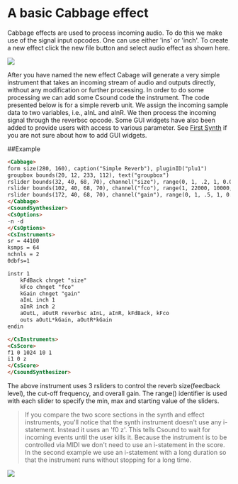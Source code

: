 # A basic Cabbage effect
Cabbage effects are used to process incoming audio. To do this we make use of the signal input opcodes. One can use either 'ins' or 'inch'. To create a new effect click the new file button and select audio effect as shown here.

![](images/new_effect_file.gif)

After you have named the new effect Cabage will generate a very simple instrument that takes an incoming stream of audio and outputs directly, without any modification or further processing. In order to do some processing we can add some Csound code the instrument. The code presented below is for a simple reverb unit. We assign the incoming sample data to two variables, i.e., aInL and aInR. We then process the incoming signal through the reverbsc opcode. Some GUI widgets have also been added to provide users with access to various parameter. See [First Synth](first_synth.html) if you are not sure about how to add GUI widgets.  

##Example
```html
<Cabbage>
form size(280, 160), caption("Simple Reverb"), pluginID("plu1")
groupbox bounds(20, 12, 233, 112), text("groupbox")    
rslider bounds(32, 40, 68, 70), channel("size"), range(0, 1, .2, 1, 0.001), text("Size"), colour(2, 132, 0, 255), 
rslider bounds(102, 40, 68, 70), channel("fco"), range(1, 22000, 10000, 1, 0.001), text("Cut-Off"), colour(2, 132, 0, 255), 
rslider bounds(172, 40, 68, 70), channel("gain"), range(0, 1, .5, 1, 0.001), text("Gain"), colour(2, 132, 0, 255), 
</Cabbage>
<CsoundSynthesizer>
<CsOptions>
-n -d
</CsOptions>
<CsInstruments>
sr = 44100
ksmps = 64
nchnls = 2
0dbfs=1

instr 1
	kFdBack chnget "size"
	kFco chnget "fco"
	kGain chnget "gain"
	aInL inch 1
	aInR inch 2
	aOutL, aOutR reverbsc aInL, aInR, kFdBack, kFco
	outs aOutL*kGain, aOutR*kGain
endin

</CsInstruments>  
<CsScore>
f1 0 1024 10 1
i1 0 z
</CsScore>
</CsoundSynthesizer>
```

The above instrument uses 3 rsliders to control the reverb size(feedback level), the cut-off frequency, and overall gain. The range() identifier is used with each slider to specify the min, max and starting value of the sliders. 

>If you compare the two score sections in the synth and effect instruments, you'll notice that the synth instrument doesn't use any i-statement. Instead it uses an 'f0 z'. This tells Csound to wait for incoming events until the user kills it. Because the instrument is to be controlled via MIDI we don't need to use an i-statement in the score. In the second example we use an i-statement with a long duration so that the instrument runs without stopping for a long time.     

![](images/firstEffect.png)